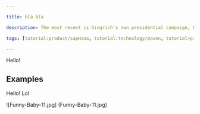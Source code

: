 ```yaml
---

title: bla bla

description: The most recent is Gingrich’s own presidential campaign, Newt 2012, which continues to owe millions of dollars to former staff, vendors, and even Gingrich himself. Gingrich did not return several requests for comment about the money his campaign still owes.

tags: [tutorial:product/sapHana, tutorial:technology/maven, tutorial>product>mobile, tutorial>product>Gateway, tutorial>product>HANA Studio]

---
```


Hello!

## Examples
Hello! Lol

 ![Funny-Baby-11.jpg] (Funny-Baby-11.jpg)
